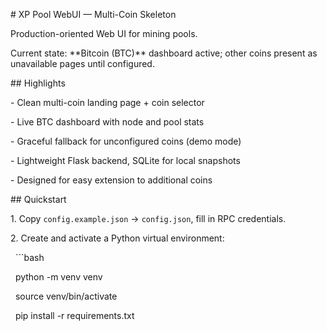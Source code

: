 \# XP Pool WebUI — Multi-Coin Skeleton



Production-oriented Web UI for mining pools.  

Current state: \*\*Bitcoin (BTC)\*\* dashboard active; other coins present as unavailable pages until configured.



\## Highlights

\- Clean multi-coin landing page + coin selector

\- Live BTC dashboard with node and pool stats

\- Graceful fallback for unconfigured coins (demo mode)

\- Lightweight Flask backend, SQLite for local snapshots

\- Designed for easy extension to additional coins



\## Quickstart

1\. Copy `config.example.json` → `config.json`, fill in RPC credentials.

2\. Create and activate a Python virtual environment:

&nbsp;  ```bash

&nbsp;  python -m venv venv

&nbsp;  source venv/bin/activate

&nbsp;  pip install -r requirements.txt



